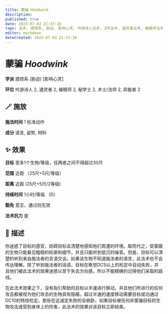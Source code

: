 ```yaml
---
title: 蒙骗 Hoodwink
description: 
published: true
date: 2023-07-03 21:37:18
tags: 法术, 惑控系, 胁迫, 影响心灵, 吟游诗人法术, 2环法术, 通灵者法术, 催眠师法术, 秘学士法术, 术士/法师法术, 异能者法术
editor: markdown
dateCreated: 2023-07-03 21:37:18
---
```


# **蒙骗** *Hoodwink*

**学派** 惑控系 (胁迫) \[影响心灵\] 

**环位** 吟游诗人 2, 通灵者 2, 催眠师 2, 秘学士 2, 术士/法师 2, 异能者 2

## 🪄 施放

**施法时间** 1 标准动作

**成分** 语言, 姿势, 材料

## ✨ 效果 

**目标** 至多1个生物/等级，任两者之间不得超过30尺 

**范围** 近距 （25尺+5尺/等级）

**距离** 近距 (25尺+5尺/2等级)  

**持续时间** 1小时/等级 （D） 

**豁免** 意志，通过则无效

**法术抗力** 是

## 📖 描述

你迷惑了目标的感官，妨碍目标去清楚地感知他们周遭的环境。取而代之，受蒙蔽的生物只能看见粗糙的轮廓和细节，并且只能听到低沉的噪音。但是，目标可以清楚的听到来自施法者的言语交谈。如果该生物不知道施法者的语言，此法术也不会传达理解。除了听到施法者的话语，目标在察觉DC5以上的检定中自动失败，并且他们被此法术的效果迷惑以至于失去方向感，所以不能精确的记得他们采取的路线。

在此法术效果之下，没有指引帮助的目标以半速进行移动，并且他们所进行的任何攻击都被视为他们攻击的生物具有隐蔽。超过半速的速度移动需要目标成功通过DC10的特技检定。那些在这减定失败的会俯卧。如果目标被任何非蒙骗目标的生物攻击或受到身体上的伤害，此法术的效果对该目标立即结束。
    